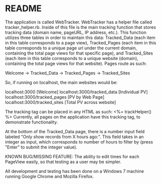 # README

The application is called WebTracker. WebTracker has a helper file called tracker_helper.rb. Inside of this file is the main tracking function that stores tracking data (domain name, pageURL, IP address, etc.). This function utilizes three tables in order to maintain this data: Tracked_Data (each item in this table corresponds to a page view), Tracked_Pages (each item in this table corresponds to a unique page url under the current domain, containing the total page views for that specific page), and Tracked_Sites (each item in this table corresponds to a unique website (domain), containing the total page views for that website). Pages route as such:

Welcome -> Tracked_Data -> Tracked_Pages -> Tracked_Sites

So, if running on localhost, the main websites would be:

localhost:3000 [Welcome]
localhost:3000/tracked_data [Individual PV]
localhost:3000/tracked_pages [PV by Web Page]
localhost:3000/tracked_sites [Total PV across website]

The tracking tag can be placed in any HTML as such: <%= trackHelper() %>
Currently, all pages on the application have this tracking tag, to demonstrate functionality.

At the bottom of the Tracked_Data page, there is a number input field labeled "Only show records from X hours ago:". This field takes in an integer as input, which corresponds to number of hours to filter by (press "Enter" to submit the integer value).

KNOWN BUG/MISSING FEATURE: The ability to edit times for each PageView easily, so that testing as a user may be simpler.

All development and testing has been done on a Windows 7 machine running Google Chrome and Mozilla Firefox.